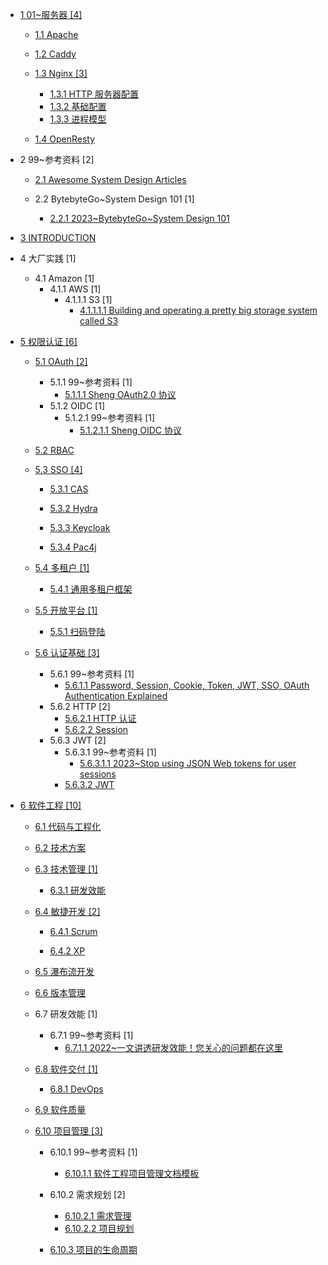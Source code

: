   - [1 01~服务器 [4]](/01~服务器/README.md)
    - [1.1 Apache](/01~服务器/Apache/README.md)
      
    - [1.2 Caddy](/01~服务器/Caddy/README.md)
      
    - [1.3 Nginx [3]](/01~服务器/Nginx/README.md)
      - [1.3.1 HTTP 服务器配置](/01~服务器/Nginx/HTTP%20服务器配置.md)
      - [1.3.2 基础配置](/01~服务器/Nginx/基础配置.md)
      - [1.3.3 进程模型](/01~服务器/Nginx/进程模型.md)
    - [1.4 OpenResty](/01~服务器/OpenResty/README.md)
      
  - 2 99~参考资料 [2]
    - [2.1 Awesome System Design Articles](/99~参考资料/Awesome%20System%20Design%20Articles/README.md)
      
    - 2.2 BytebyteGo~System Design 101 [1]
      - [2.2.1 2023~BytebyteGo~System Design 101](/99~参考资料/BytebyteGo~System%20Design%20101/2023~BytebyteGo~System%20Design%20101.md)
  - [3 INTRODUCTION](/INTRODUCTION.md)
  - 4 大厂实践 [1]
    - 4.1 Amazon [1]
      - 4.1.1 AWS [1]
        - 4.1.1.1 S3 [1]
          - [4.1.1.1.1 Building and operating a pretty big storage system called S3](/大厂实践/Amazon/AWS/S3/2023-Building%20and%20operating%20a%20pretty%20big%20storage%20system%20called%20S3.md)
  - [5 权限认证 [6]](/权限认证/README.md)
    - [5.1 OAuth [2]](/权限认证/OAuth/README.md)
      - 5.1.1 99~参考资料 [1]
        - [5.1.1.1 Sheng OAuth2.0 协议](/权限认证/OAuth/99~参考资料/2022-Sheng-OAuth2.0%20协议.md)
      - 5.1.2 OIDC [1]
        - 5.1.2.1 99~参考资料 [1]
          - [5.1.2.1.1 Sheng OIDC 协议](/权限认证/OAuth/OIDC/99~参考资料/2021-Sheng-OIDC%20协议.md)
    - [5.2 RBAC](/权限认证/RBAC/README.md)
      
    - [5.3 SSO [4]](/权限认证/SSO/README.md)
      - [5.3.1 CAS](/权限认证/SSO/CAS/README.md)
        
      - [5.3.2 Hydra](/权限认证/SSO/Hydra/README.md)
        
      - [5.3.3 Keycloak](/权限认证/SSO/Keycloak/README.md)
        
      - [5.3.4 Pac4j](/权限认证/SSO/Pac4j/README.md)
        
    - [5.4 多租户 [1]](/权限认证/多租户/README.md)
      - [5.4.1 通用多租户框架](/权限认证/多租户/通用多租户框架.md)
    - [5.5 开放平台 [1]](/权限认证/开放平台/README.md)
      - [5.5.1 扫码登陆](/权限认证/开放平台/扫码登陆.md)
    - [5.6 认证基础 [3]](/权限认证/认证基础/README.md)
      - 5.6.1 99~参考资料 [1]
        - [5.6.1.1 Password, Session, Cookie, Token, JWT, SSO, OAuth   Authentication Explained](/权限认证/认证基础/99~参考资料/2023-Password,%20Session,%20Cookie,%20Token,%20JWT,%20SSO,%20OAuth%20-%20Authentication%20Explained.md)
      - 5.6.2 HTTP [2]
        - [5.6.2.1 HTTP 认证](/权限认证/认证基础/HTTP/HTTP%20认证.md)
        - [5.6.2.2 Session](/权限认证/认证基础/HTTP/Session.md)
      - 5.6.3 JWT [2]
        - 5.6.3.1 99~参考资料 [1]
          - [5.6.3.1.1 2023~Stop using JSON Web tokens for user sessions](/权限认证/认证基础/JWT/99~参考资料/2023~Stop%20using%20JSON%20Web%20tokens%20for%20user%20sessions.md)
        - [5.6.3.2 JWT](/权限认证/认证基础/JWT/JWT.md)
  - [6 软件工程 [10]](/软件工程/README.md)
    - [6.1 代码与工程化](/软件工程/代码与工程化.md)
    - [6.2 技术方案](/软件工程/技术方案/README.md)
      
    - [6.3 技术管理 [1]](/软件工程/技术管理/README.md)
      - [6.3.1 研发效能](/软件工程/技术管理/研发效能/README.md)
        
    - [6.4 敏捷开发 [2]](/软件工程/敏捷开发/README.md)
      - [6.4.1 Scrum](/软件工程/敏捷开发/Scrum/README.md)
        
      - [6.4.2 XP](/软件工程/敏捷开发/XP/README.md)
        
    - [6.5 瀑布流开发](/软件工程/瀑布流开发/README.md)
      
    - [6.6 版本管理](/软件工程/版本管理/README.md)
      
    - 6.7 研发效能 [1]
      - 6.7.1 99~参考资料 [1]
        - [6.7.1.1 2022~一文讲透研发效能！您关心的问题都在这里](/软件工程/研发效能/99~参考资料/2022~一文讲透研发效能！您关心的问题都在这里.md)
    - [6.8 软件交付 [1]](/软件工程/软件交付/README.md)
      - [6.8.1 DevOps](/软件工程/软件交付/DevOps/README.md)
        
    - [6.9 软件质量](/软件工程/软件质量/README.md)
      
    - [6.10 项目管理 [3]](/软件工程/项目管理/README.md)
      - 6.10.1 99~参考资料 [1]
        - [6.10.1.1 软件工程项目管理文档模板](/软件工程/项目管理/99~参考资料/软件工程项目管理文档模板/README.md)
          
      - 6.10.2 需求规划 [2]
        - [6.10.2.1 需求管理](/软件工程/项目管理/需求规划/需求管理.md)
        - [6.10.2.2 项目规划](/软件工程/项目管理/需求规划/项目规划.md)
      - [6.10.3 项目的生命周期](/软件工程/项目管理/项目的生命周期/README.md)
        